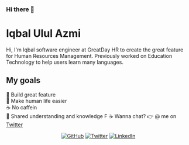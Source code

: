 <script type="text/javascript" src="https://platform.linkedin.com/badges/js/profile.js" async defer></script>

### Hi there 👋
# Iqbal Ulul Azmi
Hi, I'm Iqbal software engineer at GreatDay HR to create the great feature for Human Resources Management. Previously worked on Education Technology to help users learn many languages.

## My goals
🌟 Build great feature<br>
💖 Make human life easier<br>
☕️ No caffein<br>
🙌 Shared understanding and knowledge
F
☕ Wanna chat? 👉 @ me on [Twitter](https://twitter.com/iqbalululazmi)

<p align="center">
	<a href="https://github.com/iqbalululazmi"><img src="https://img.shields.io/github/followers/iqbalululazmi?label=Profile&style=social" alt="GitHub"></a>
	<a href="https://twitter.com/iqbalululazmi"><img src="https://img.shields.io/twitter/follow/iqbalululazmi?label=Profile&style=social" alt="Twitter"></a>
	<a href="https://www.linkedin.com/in/iqbalululazmi"><img src="https://img.shields.io/badge/LinkedIn--_.svg?style=social&logo=linkedin" alt="LinkedIn"></a>
</p>
